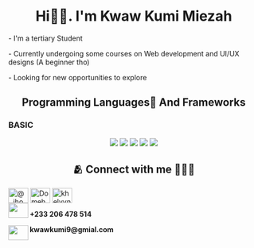<h1 align="center">Hi👋🏽. I'm <span>Kwaw Kumi Miezah</span></h1>

<p> - I'm a tertiary Student</p>
<p> - Currently undergoing some courses on Web development and UI/UX designs (A beginner tho)</p>
<p> - Looking for new opportunities to explore </p> 



<p align=center><strong></strong></p>



<h2 align=center>Programming Languages🍃 And Frameworks</h2>

  <h3>
  BASIC
</h3>
<p align=center>

<img src="https://img.shields.io/badge/python-3670A0?style=for-the-badge&logo=python&logoColor=ffdd54" />
<img src="https://img.shields.io/badge/css3-%231572B6.svg?style=for-the-badge&logo=css3&logoColor=white" />
<img src="https://img.shields.io/badge/javascript-%23323330.svg?style=for-the-badge&logo=javascript&logoColor=%23F7DF1E"/>
<img src="https://img.shields.io/badge/react-%2320232a.svg?style=for-the-badge&logo=react&logoColor=%2361DAFB"/>
<img src="https://img.shields.io/badge/html5-%23E34F26.svg?style=for-the-badge&logo=html5&logoColor=white" />


<br>

<h2 align=center> 🫂 Connect with me 👨🏾‍🏫</h2>
<a href="###" target="blank"><img align="center" src="https://cdn.jsdelivr.net/npm/simple-icons@3.0.1/icons/twitter.svg" alt="@_jhohannes" height="30" width="40" /></a>
<a href="###" target="blank"><img align="center" src="https://cdn.jsdelivr.net/npm/simple-icons@3.0.1/icons/linkedin.svg" alt="Domeh John" height="30" width="40" /></a>
<a href="###" target="blank"><img align="center" src="https://cdn.jsdelivr.net/npm/simple-icons@3.0.1/icons/instagram.svg" alt="khelvynj" height="30" width="40" /></a>
<br>
<img align="left" src="https://cdn.jsdelivr.net/npm/simple-icons@3.0.1/icons/whatsapp.svg" alt="" height="30" width="40" />
<p><strong>  +233 206 478 514</strong></p>
<img align="left" src="https://cdn.jsdelivr.net/npm/simple-icons@3.0.1/icons/gmail.svg" height="30" width="40">
<p><strong>kwawkumi9@gmial.com</strong></p>
<br>


